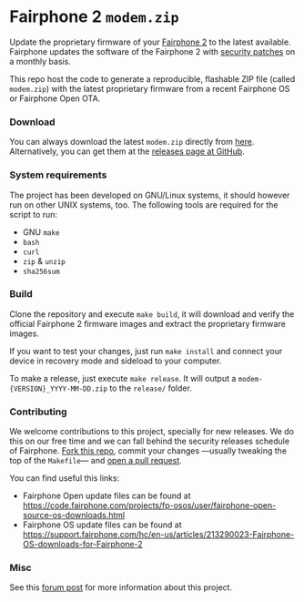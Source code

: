 # Fairphone 2 `modem.zip`
Update the proprietary firmware of your [Fairphone 2](https://shop.fairphone.com) to the latest available. Fairphone updates the software of the Fairphone 2 with [security patches](https://source.android.com/security/bulletin/) on a monthly basis.

This repo host the code to generate a reproducible, flashable ZIP file (called `modem.zip`) with the latest proprietary firmware from a recent Fairphone OS or Fairphone Open OTA.

### Download
You can always download the latest `modem.zip` directly from [here](https://io.pinterjann.is/public/misc/fairphone/modem/modem-latest.zip). Alternatively, you can get them at the [releases page at GitHub](https://github.com/WeAreFairphone/modem_zip_generator/releases).

### System requirements
The project has been developed on GNU/Linux systems, it should however run on other UNIX systems, too. The following tools are required for the script to run:
 - GNU `make`
 - `bash`
 - `curl`
 - `zip` & `unzip`
 - `sha256sum`

### Build
Clone the repository and execute `make build`, it will download and verify the official Fairphone 2 firmware images and extract the proprietary firmware images.

If you want to test your changes, just run `make install` and connect your device in recovery mode and sideload to your computer.

To make a release, just execute `make release`. It will output a `modem-{VERSION}_YYYY-MM-DD.zip` to the `release/` folder.

### Contributing
We welcome contributions to this project, specially for new releases. We do this on our free time and we can fall behind the security releases schedule of Fairphone. [Fork this repo](https://github.com/WeAreFairphone/modem_zip_generator/fork), commit your changes —usually tweaking the top of the `Makefile`— and [open a pull request](https://github.com/WeAreFairphone/modem_zip_generator/pull/new).

You can find useful this links:
 - Fairphone Open update files can be found at https://code.fairphone.com/projects/fp-osos/user/fairphone-open-source-os-downloads.html
 - Fairphone OS update files can be found at https://support.fairphone.com/hc/en-us/articles/213290023-Fairphone-OS-downloads-for-Fairphone-2

### Misc
See this [forum post](https://forum.fairphone.com/t/pencil2-fp2-modem-firmware/35374) for more information about this project.
